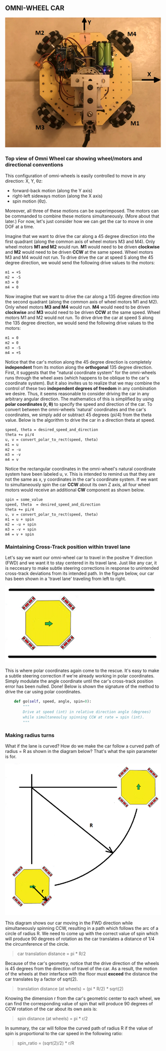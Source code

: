 ## OMNI-WHEEL CAR

![omni-wheel car](images/omni-car.png)

### Top view of Omni Wheel car showing wheel/motors and directional conventions

This configuration of omni-wheels is easily controlled to move in any direction: X, Y, θz:
- forward-back motion (along the Y axis)
- right-left sideways motion (along the X axis)
- spin motion (θz).

Moreover, all three of these motions can be superimposed. The motors can be commanded to combine these motions simultaneously. (More about that later.) For now, let's just consider how we can get the car to move in one DOF at a time.

Imagine that we want to drive the car along a 45 degree direction into the first quadrant (along the common axis of wheel motors M3 and M4). Only wheel motors **M1 and M2** would run. **M1** would need to be driven **clockwise** and **M2** would need to be driven **CCW** at the same speed. Wheel motors M3 and M4 would not run. To drive drive the car at speed S along the 45 degree direction, we would send the following drive values to the motors:

```
m1 = +S
m2 = -S
m3 = 0
m4 = 0
```

Now imagine that we want to drive the car along a 135 degree direction into the second quadrant (along the common axis of wheel motors M1 and M2). Only wheel motors **M3 and M4** would run. **M4** would need to be driven **clockwise** and **M3** would need to be driven **CCW** at the same speed. Wheel motors M1 and M2 would not run. To drive drive the car at speed S along the 135 degree direction, we would send the following drive values to the motors:

```
m1 = 0
m2 = 0
m3 = -S
m4 = +S
```

Notice that the car's motion along the 45 degree direction is completely **independent** from its motion along the **orthogonal** 135 degree direction. First, it suggests that the "natural coordinate system" for the omni-wheels runs through the wheel axes (which happens to be oblique to the car's coordinate system). But it also invites us to realize that we may combine the control of these two **independent degrees of freedom** in any combination we desire. Thus, it seems reasonable to consider driving the car in any arbitrary angular direction. The mathematics of this is simplified by using **polar coordinates (r, θ)** to specify the speed and direction of the car. To convert between the omni-wheels 'natural' coordinates and the car's coordinates, we simply add or subtract 45 degrees (pi/4) from the theta value. Below is the algorithm to drive the car in a direction theta at speed.

```
speed, theta = desired_speed_and_direction
theta += pi/4
u, v = convert_polar_to_rect(speed, theta)
m1 = u
m2 = -u
m3 = -v
m4 = v
```
Notice the rectangular coordinates in the omni-wheel's natural coordinate system have been labeled u, v. This is intended to remind us that they are not the same as x, y coordinates in the car's coordinate system.
If we want to simultaneously spin the car **CCW** about its own Z axis, all four wheel motors would receive an additional **CW** component as shown below.
```
spin = some_value
speed, theta  = desired_speed_and_direction
theta += pi/4
u, v = convert_polar_to_rect(speed, theta)
m1 = u + spin
m2 = -u + spin
m3 = -v + spin
m4 = v + spin
```

### Maintaining Cross-Track position within travel lane

Let's say we want our omni-wheel car to travel in the positve Y direction (FWD) and we want it to stay centered in its travel lane. Just like any car, it is neccesary to make subtle steering corrections in response to unintended cross-track deviations from its intended path. In the figure below, our car has been shown in a 'travel lane' traveling from left to right. 

![car in lane](images/car_in_lane.png)

This is where polar coordinates again come to the rescue. It's easy to make a subtle steering correction if we're already working in polar coordinates. Simply modulate the angle coordinate until the car's cross-track position error has been nulled. Done!
Below is shown the signature of the method to drive the car using polar coordinates. 
 

``` python
    def go(self, speed, angle, spin=0):
        """
		Drive at speed (int) in relative direction angle (degrees)
        while simultaneoulsy spinning CCW at rate = spin (int).
        """
```

### Making radius turns

What if the lane is curved? How do we make the car follow a curved path of radius = R as shown in the diagram below? That's what the spin parameter is for.

![curved path](images/radius_turn1.png)

This diagram shows our car moving in the FWD direction while simultaneously spinning CCW, resulting in a path which follows the arc of a circle of radius R. We need to come up with the correct value of spin which will produce 90 degrees of rotation as the car translates a distance of 1/4 the circumference of the circle.

> car translation distance = pi * R/2

Because of the car's geometry, notice that the drive direction of the wheels is 45 degrees from the direction of travel of the car. As a result, the motion of the wheels at their interface with the floor must **exceed** the distance the car translates by a factor of sqrt(2).

> translation distance (at wheels) = (pi * R/2) * sqrt(2)

Knowing the dimension r from the car's geometric center to each wheel, we can find the corresponding value of spin that will produce 90 degrees of CCW rotation of the car about its own axis is:

> spin distance (at wheels) = pi * r/2

In summary, the car will follow the curved path of radius R if the value of spin is proportional to the car speed in the following ratio:

> spin_ratio =  (sqrt(2)/2) * r/R
